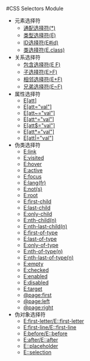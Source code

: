 #CSS Selectors Module

- 元素选择符
    - [通配选择符(*)](element/all.html)
    - [类型选择符(E)](element/e.html)
    - [ID选择符(E#id)](element/id.html)
    - [类选择符(E.class)](element/class.html)
- 关系选择符
    - [包含选择符(E F)](relationship/ef.html)
    - [子选择符(E>F)](relationship/e-child-f.html)
    - [相邻选择符(E+F)](relationship/e-adjacent-f.html)
    - [兄弟选择符(E~F)](relationship/e-brother-f.html)
- 属性选择符
    - [E[att]](attribute/att.html)
    - [E[att="val"]](attribute/att2.html)
    - [E[att~="val"]](attribute/att3.html)
    - [E[att^="val"]](attribute/att4.html)
    - [E[att$="val"]](attribute/att5.html)
    - [E[att*="val"]](attribute/att6.html)
    - [E[att|="val"]](attribute/att7.html)
- 伪类选择符
    - [E:link](pseudo-classes/link.html)
    - [E:visited](pseudo-classes/visited.html)
    - [E:hover](pseudo-classes/hover.html)
    - [E:active](pseudo-classes/active.html)
    - [E:focus](pseudo-classes/focus.html)
    - [E:lang(fr)](pseudo-classes/lang(fr).html)
    - [E:not(s)](pseudo-classes/not(s).html)
    - [E:root](pseudo-classes/root.html)
    - [E:first-child](pseudo-classes/first-child.html)
    - [E:last-child](pseudo-classes/last-child.html)
    - [E:only-child](pseudo-classes/only-child.html)
    - [E:nth-child(n)](pseudo-classes/nth-child(n).html)
    - [E:nth-last-child(n)](pseudo-classes/nth-last-child(n).html)
    - [E:first-of-type](pseudo-classes/first-of-type.html)
    - [E:last-of-type](pseudo-classes/last-of-type.html)
    - [E:only-of-type](pseudo-classes/only-of-type.html)
    - [E:nth-of-type(n)](pseudo-classes/nth-of-type(n).html)
    - [E:nth-last-of-type(n)](pseudo-classes/nth-last-of-type(n).html)
    - [E:empty](pseudo-classes/empty.html)
    - [E:checked](pseudo-classes/checked.html)
    - [E:enabled](pseudo-classes/enabled.html)
    - [E:disabled](pseudo-classes/disabled.html)
    - [E:target](pseudo-classes/target.html)
    - [@page:first](pseudo-classes/@page-first.html)
    - [@page:left](pseudo-classes/@page-left.html)
    - [@page:right](pseudo-classes/@page-right.html)
- 伪对象选择符
    - [E:first-letter/E::first-letter](pseudo-element/first-letter.html)
    - [E:first-line/E::first-line](pseudo-element/first-line.html)
    - [E:before/E::before](pseudo-element/before.html)
    - [E:after/E::after](pseudo-element/after.html)
    - [E::placeholder](pseudo-element/placeholder.html)
    - [E::selection](pseudo-element/selection.html)
